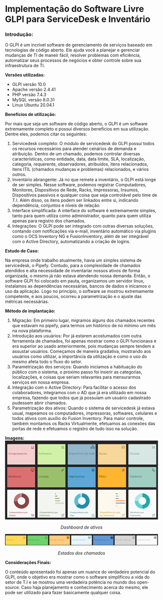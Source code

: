   <h1>Implementação do Software Livre GLPI para ServiceDesk e Inventário</h1>
<h3>Introdução:</h3>
<p>
  O GLPI é um incrível software de gerenciamento de serviços baseado em tecnologias de código aberto. Ele ajuda você a planejar e gerenciar mudanças de TI de maneir fácil, resolver problemas com eficiência, automatizar seus processos de negócios e obter controle sobre sua infraestrutura de TI.
</p>

<strong>Versões utilizadas:</strong>
<ul>
  <li>GLPI versão 10.0</li>
  <li>Apache versão 2.4.41</li>
  <li>PHP versão 7.4.3</li>
  <li>MySQL versão 8.0.31</li>    
  <li>Linux Ubuntu 20.04.1</li>
</ul>

<strong>Benefícios de utilização:</strong> 
<p>
  Por mais que seja um software de código aberto, o GLPI é um software extremamente completo e possui diversos benefícios em sua utilização. Dentre eles, podemos citar os seguintes:
</p> 
<ol>
  <li>
    Servicedesk completo: O módulo de servicedesk do GLPI possui todos os recursos necessários para atender cenários de demanda e atribuição. Dentro de um chamado, podemos controlar diversas características, como entidade, data, data limite, SLA, localização, categoria, requerente, observadores, atribuídos, itens relacionados, itens ITIL (chamados mudanças e problemas) relacionados, e vários outros.
</li> 
<li>
  Inventário abrangente: Já no que remete a inventário, o GLPI está longe de ser simples. Nesse software, podemos registrar Computadores, Monitores, Dispositivos de Rede, Racks, Impressoras, Insumos, Dispositivos passivos e qualquer coisa que seja controlável pelo time de T.I. Além disso, os itens podem ser linkados entre si, indicando dependência, conjuntos e níveis de relação.</li>
<li>
  Interface simplificada: A interface do software é extremamente simples, tanto para quem utiliza como administrador, quanto para quem utiliza apenas para registro dos chamados.
</li> 
<li>
  Integrações: O GLPI pode ser integrado com outras diversas soluções, contando com notificações via e-mail, inventário automático via plugins como o OCS Inventory NG e FusionInventory, além de ser integrável com o Active Directory, automatizando a criação de logins.
</li>
</ol> 

<strong>Estudo de Caso:</strong> 
<p>Na empresa onde trabalho atualmente, havia um simples sistema de servicedesk, o Pipefy. Contudo, para a complexidade de chamados atendidos e alta necessidade de inventariar nossos ativos de forma organizada, o mesmo já não estava atendendo nossa demanda. Então, o software GLPI foi colocado em pauta, organizamos um servidor linux, instalamos as dependências necessárias, bancos de dados e inicamos o uso da aplicação. Logo no princípio, o software se mostrou extremamente competente, e aos poucos, ocorreu a parametrização e o ajuste das métricas necessárias.</p>

<strong>Método de implantação:</strong> 
<ol>
<li>
  Migração: Em primeiro lugar, migramos alguns dos chamados recentes que estavam no pipefy, para termos um histórico de no mínimo um mês na nova plataforma.
</li> 
<li>Introdução aos usuários: Por já estarem acostumados com outra ferramenta de chamados, foi apenas mostrar como o GLPI funcionava e era superior ao usado anteriormente, pois mudanças sempre tendem a assustar usuários. Começamos de maneira gradativa, mostrando aos usuários como utilizar, a importância da utilização e como o uso do mesmo afeta todo o fluxo do setor.
</li> 
<li>Parametrização dos serviços: Quando iniciamos a habituação do público com o sistema, o próximo passo foi inserir as categorias,
localizações, e coisas que seriam relavantes para mensurarmos serviços em nossa empresa.
</li>
<li>Integração com o Active Directory: Para facilitar o acesso dos colaboradores, integramos com o AD que já era utilizado em nossa empresa, fazendo que todos que já possuíam um usuário cadastrado pudessem abrir chamados.
</li>
<li>Parametrização dos ativos: Quando o sistema de servicedesk já estava usual, mapeamos os computadores, impressoras, softwares, celulares e todos ativos com auxílio do Fusion Inventory. Para maior controle, também montamos os Racks Virtualmente, efetuamos as conexões das portas de rede e efetuamos o registro de tudo isso na solução.
</li>
</ol>

<strong>Imagens:</strong><br>
<img src="./assets/ativos.png" alt="Dashboard de Ativos">
<p style="text-align: center;"><em>Dashboard de ativos</em></p>

<img src="./assets/chamados.png" alt="Estados dos chamados">
<p style="text-align: center;"><em>Estados dos chamados</em></p>

<strong>Considerações Finais:</strong> 
<p>O conteúdo apresentado foi apenas um nuance do verdadeiro potencial do GLPI, onde o objetivo era mostrar como o software simplificou a vida do setor de T.I e se mostrou uma verdadeira potência no mundo dos open-source. Caso haja planejamento e conhecimento acerca do mesmo, ele pode ser utilizado para fazer basicamente qualquer coisa.</p>